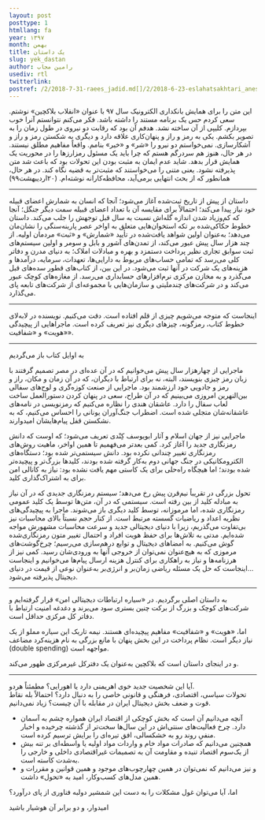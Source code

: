 ```yaml
---
layout: post
posttype: 1
htmllang: fa
year: ۱۳۹۷
month: بهمن
title: یک داستان
slug: yek_dastan
author: رامین مجاب
usediv: rtl
twitterlink:
postref: /2/2018-7-31-raees_jadid.md[]/2/2018-6-23-eslahatsakhtari_anes.md[]/2/2020-5-11-hazfe_sefr.md[]/2/2020-4-13-vazife_12.md[]/2/2017-8-1-seif3rah.md
---
```


این متن را برای همایش بانکداری الکترونیک سال ۹۷ با عنوان «انقلاب بلاکچین» نوشتم. سعی کردم حس یک برنامه مستند را داشته باشد. فکر می‌کنم نتوانستم آنرا خوب بپردازم. کلیپی از آن ساخته نشد. هدفم آن بود که رقابت دو نیروی در طول زمان را به تصویر بکشم. یکی به رمز و راز و پنهان‌کاری علاقه دارد و دیگری به شکستن رمز و راز و آشکارسازی. نمی‌خواستم دو نیرو را «شر» و «خیر» بنامم. واقعاً مفاهیم مطلق نیستند. در هر حال، هنوز هم سردرگم هستم که چرا باید یک مسئول رمزارزها را در محوریت یک همایش قرار بدهد. شاید عدم ایمان به مثبت بودن این تحولات بود که باعث شد متن پذیرفته نشود. یعنی متنی را می‌خواستند که مثبت‌تر به قضیه نگاه کند. در هر حال، همانطور که از بحث انتهایی برمی‌آید،‌ محافظه‌کارانه نوشته‌ام. (۲۰اردیبهشت۹۹)

---

داستان از پیش از تاریخ ثبت‌شده آغاز می‌شود؛ آنجا که انسان به شمارش اعضای قبیله خود نیاز پیدا می‌کند؛ احتمالاً برای مقایسه آن با تعداد اعضای قبیله سمت دیگر جنگل؛ آنجا که کم‌وزیاد شدن اندازه گله‌اش نسبت به سال قبل توجهش را جلب می‌کند. داستان خطوط حکاکی‌شده بر تکه استخوان‌هایی متعلق به اواخر عصر پارینه‌سنگی را نشان‌مان می‌دهد؛ به‌عنوان اولین شواهد یافت‌شده در تأیید «شمارش» و «ثبت» مردمان اولیه. از چند هزار سال پیش عبور می‌کند، از تمدن‌های آشور و بابل و سومر و اولین سیستم‌های ثبت سوابق تجاری نظیر پرداخت دستمزد و بهره و مبادلات املاک؛ به دنیای مدرن و دفاتر کلی می‌رسد که تمامی حساب‌های مربوط به دارایی‌ها، تعهدات، سرمایه، درآمدها و هزینه‌های یک شرکت در آنها ثبت می‌شود. در این بین، از کتاب‌های قطور سده‌های قبل می‌گذرد و به مخازن مرکزی نرم‌افزارهای حسابداری می‌رسد. از مغازه‌های کوچک عبور می‌کند و در شرکت‌های چندملیتی و سازمان‌هایی با مجموعه‌ای از شرکت‌های تابعه پای می‌گذارد.

---

اینجاست که متوجه می‌شویم چیزی از قلم افتاده است. دقت می‌کنیم. نویسنده در لابه‌لای خطوط کتاب، رمزگونه،‌ چیزهای دیگری نیز تعریف کرده است. ماجراهایی از پیچیدگی «هویت» و «شفافیت».  

---
به اوایل کتاب باز می‌گردیم

ماجرایی از چهار‌هزار سال پیش می‌خوانیم که در آن عده‌ای در مصر تصمیم گرفتند با زبان رمز چیزی بنویسند، البته، نه برای ارتباط با دیگران، که در آن زمان و مکان، راز و رمز و جادویی خود ارزشمند بود. ماجرایی از صنعت کوزه‌گری و لوح‌های سفالی بین‌النهرین امروزی می‌بینیم که در آن طراح، سعی در پنهان کردن دستورالعمل ساخت لعاب سفال را دارد. عاشقان هندی را نظاره می‌کنیم که رمزنویسی در نامه‌های عاشقانه‌شان متجلی شده است. اضطراب جنگ‌آوران یونانی را احساس می‌کنیم، که به نشکستن قفل پیام‌هایشان امیدوارند. 

ماجرایی نیز از جهان اسلام و آثار ابویوسف کِنْدی تعریف می‌شود؛ که اوست که دانش رمزنگاری جدید را آغاز کرد. کمی بعدتر می‌فهمیم تا همین اواخر، ماهیت روش‌های رمزنگاری تغییر چندانی نکرده بود. دانش سیستمی‌تر شده بود؛ دستگاه‌های الکترومکانیکی در جنگ جهانی دوم به‌کار گرفته شده بودند، کلید‌ها بزرگ‌تر و پیچیده‌تر شده بودند؛ اما هیچگاه راه‌حلی برای یک کاستی مهم یافت نشده بود: نیاز به کانالی امن برای به اشتراک‌گذاری کلید.

تحول بزرگی در تقریباً نیم‌قرن پیش رخ می‌دهد؛ سیستم رمزنگاری جدیدی که در آن نیاز به مبادله کلید از بین رفته است. سیستمی که در آن، متن‌ها توسط یک کلید عمومی رمزنگاری شده، اما مرموزانه، توسط کلید دیگری باز می‌شوند. ماجرا به پیچیدگی‌های نظریه اعداد و ریاضیات گسسته مرتبط است. از کنار حجم نسبتاً بالای محاسبات نیز بی‌تفاوت می‌گذریم، زیرا با دنیای دیجیتالی جدید و سرعت محاسبات مشهورش مواجه شده‌ایم. مدتی به تلاش‌ها برای حفظ هویت افراد و احتمال تغییر متون رمزنگاری‌شده گوش می‌کنیم. به امضاهای دیجیتال و توابع درهم‌سازی می‌رسیم؛ چرخ‌گوشت‌های مرموزی که به هیچ‌عنوان نمی‌توان از خروجی آنها به ورودی‌شان رسید. کمی نیز از هرزنامه‌ها و نیاز به راهکاری برای کنترل هزینه ارسال پیام‌ها می‌خوانیم و اینجاست ...اینجاست که حل یک مسئله ریاضی زمان‌بر و انرژی‌بر به‌عنوان نوعی از قیمت در دنیای دیجیتال پذیرفته می‌شود.

---

به داستان اصلی برگردیم. در «سیاره ارتباطات دیجیتالی امن» قرار گرفته‌ایم و شرکت‌های کوچک و بزرگ از برکت چنین بستری سود می‌برند و دغدغه امنیت ارتباط با دفاتر کل مرکزی حداقل است.

اما، «هویت» و «شفافیت» مفاهیم پیچیده‌ای هستند. نیمه تاریک این سیاره مملو از یک نیاز دیگر است. نظام پرداخت در این بخش پنهان با مانع بزرگی به نام هزینه‌کرد مضاعف (double spending) مواجهه است. 

و در اینجای داستان است که بلاکچین به‌عنوان یک دفترکل غیرمرکزی ظهور می‌کند.

---

آیا این شخصیت جدید خوی اهریمنی دارد یا اهورایی؟ مطمئناً هردو.  
تحولات سیاسی، اقتصادی، فرهنگی و قانونی خاصی را به دنبال دارد؟ احتمالاً بله
نقاط قوت و ضعف بخش دیجیتال ایران در مقابله با آن چیست؟ زیاد نمی‌دانیم.


- آنچه می‌دانیم آن است که بخش کوچکی از اقتصاد ایران همواره چشم به آسمان دارد. چرخ فعالیت‌های سنتی‌اش در این سال‌ها سخت‌تر از گذشته چرخیده و اخبار منفیِ روند رو به خشکسالی، افق تیره‌ای را برایش ترسیم کرده است.
- همچنین می‌دانیم که صادرات مواد خام و واردات مواد اولیه یا واسطه‌ای بر تنه بیش از یک‌سوم اقتصاد تنیده و مقاومت آن به تصمیمات غیراقتصادی داخلی و خارجی را به‌شدت کاسته است.
- و نیز می‌دانیم که نمی‌توان در همین چهارچوب‌های موجود و همین قوانین و مقررات و همین مدل‌های کسب‌وکار، امید به «تحول» داشت. 

اما، آیا می‌توان غول مشکلات را به دست این شمشیر دولبه فناوری از پای درآورد؟ 

امیدوار، و دو برابر آن هوشیار باشید
